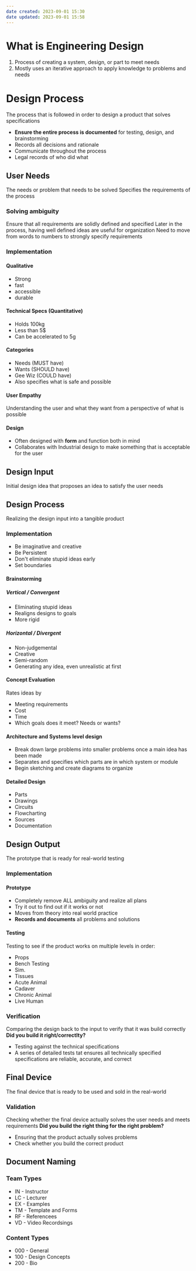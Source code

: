 ```yaml
---
date created: 2023-09-01 15:30
date updated: 2023-09-01 15:58
---
```


# What is Engineering Design

1. Process of creating a system, design, or part to meet needs
2. Mostly uses an iterative approach to apply knowledge to problems and needs

# Design Process

The process that is followed in order to design a product that solves specifications
- **Ensure the entire process is documented** for testing, design, and brainstorming
- Records all decisions and rationale
- Communicate throughout the process
- Legal records of who did what

## User Needs

The needs or problem that needs to be solved
Specifies the requirements of the process

### Solving ambiguity

Ensure that all requirements are solidly defined and specified
Later in the process, having well defined ideas are useful for organization
Need to move from words to numbers to strongly specify requirements

### Implementation

#### Qualitative

- Strong
- fast
- accessible
- durable

#### Technical Specs (Quantitative)

- Holds 100kg
- Less than 5$
- Can be accelerated to 5g

#### Categories

- Needs (MUST have)
- Wants (SHOULD have)
- Gee Wiz (COULD have)
- Also specifies what is safe and possible

#### User Empathy

Understanding the user and what they want from a perspective of what is possible

#### Design

- Often designed with **form** and function both in mind
- Collaborates with Industrial design to make something that is acceptable for the user

## Design Input

Initial design idea that proposes an idea to satisfy the user needs

## Design Process

Realizing the design input into a tangible product

### Implementation

- Be imaginative and creative
- Be Persistent
- Don't eliminate stupid ideas early
- Set boundaries

#### Brainstorming

##### Vertical / Convergent

- Eliminating stupid ideas
- Realigns designs to goals
- More rigid

##### Horizontal / Divergent

- Non-judgemental
- Creative
- Semi-random
- Generating any idea, even unrealistic at first

#### Concept Evaluation

Rates ideas by

- Meeting requirements
- Cost
- Time
- Which goals does it meet? Needs or wants?

#### Architecture and Systems level design

- Break down large problems into smaller problems once a main idea has been made
- Separates and specifies which parts are in which system or module
- Begin sketching and create diagrams to organize

#### Detailed Design

- Parts
- Drawings
- Circuits
- Flowcharting
- Sources
- Documentation

## Design Output

The prototype that is ready for real-world testing

### Implementation

#### Prototype

- Completely remove ALL ambiguity and realize all plans
- Try it out to find out if it works or not
- Moves from theory into real world practice
- **Records and documents** all problems and solutions

#### Testing
Testing to see if the product works on multiple levels in order:
- Props
- Bench Testing
- Sim.
- Tissues
- Acute Animal
- Cadaver
- Chronic Animal
- Live Human

### Verification

Comparing the design back to the input to verify that it was build correctly
**Did you build it right/correctlty?**

- Testing against the technical specifications
- A series of detailed tests tat ensures all technically specified specifications are reliable, accurate, and correct

## Final Device

The final device that is ready to be used and sold in the real-world

### Validation

Checking whether the final device actually solves the user needs and meets requirements
**Did you build the right thing for the right problem?**

- Ensuring that the product actually solves problems
- Check whether you build the correct product

## Document Naming
### Team Types
- IN - Instructor
- LC - Lecturer
- EX - Examples
- TM - Template and Forms
- RF - Referencees
- VD - Video Recordsings

### Content Types
- 000 - General
- 100 - Design Concepts
- 200 - Bio